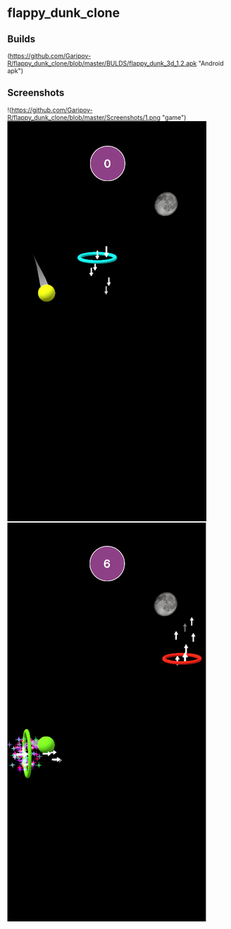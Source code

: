 # flappy_dunk_clone

## Builds
(https://github.com/Garipov-R/flappy_dunk_clone/blob/master/BULDS/flappy_dunk_3d_1.2.apk "Android apk")

## Screenshots
!(https://github.com/Garipov-R/flappy_dunk_clone/blob/master/Screenshots/1.png "game")
![Альтернативный текст](https://github.com/Garipov-R/flappy_dunk_clone/blob/master/Screenshots/2.png "game")
![Альтернативный текст](https://github.com/Garipov-R/flappy_dunk_clone/blob/master/Screenshots/3.png "game")
